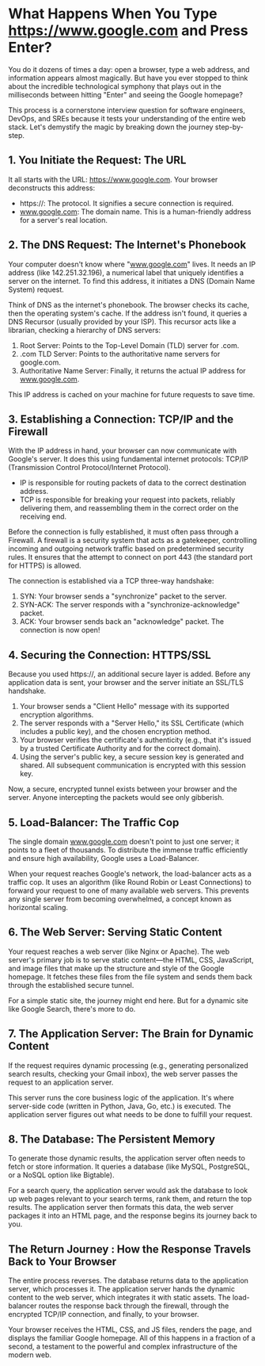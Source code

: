 # What Happens When You Type https://www.google.com and Press Enter?
You do it dozens of times a day: open a browser, type a web address, and information appears almost magically. But have you ever stopped to think about the incredible technological symphony that plays out in the milliseconds between hitting "Enter" and seeing the Google homepage?

This process is a cornerstone interview question for software engineers, DevOps, and SREs because it tests your understanding of the entire web stack. Let's demystify the magic by breaking down the journey step-by-step.

## 1. You Initiate the Request: The URL
It all starts with the URL: https://www.google.com. Your browser deconstructs this address:
- https://: The protocol. It signifies a secure connection is required.
- www.google.com: The domain name. This is a human-friendly address for a server's real location.


## 2. The DNS Request: The Internet's Phonebook
Your computer doesn't know where "www.google.com" lives. It needs an IP address (like 142.251.32.196), a numerical label that uniquely identifies a server on the internet. To find this address, it initiates a DNS (Domain Name System) request.

Think of DNS as the internet's phonebook. The browser checks its cache, then the operating system's cache. If the address isn't found, it queries a DNS Recursor (usually provided by your ISP). This recursor acts like a librarian, checking a hierarchy of DNS servers:

1. Root Server: Points to the Top-Level Domain (TLD) server for .com.
2. .com TLD Server: Points to the authoritative name servers for google.com.
3. Authoritative Name Server: Finally, it returns the actual IP address for www.google.com.

This IP address is cached on your machine for future requests to save time.

## 3. Establishing a Connection: TCP/IP and the Firewall
With the IP address in hand, your browser can now communicate with Google's server. It does this using fundamental internet protocols: TCP/IP (Transmission Control Protocol/Internet Protocol).

- IP is responsible for routing packets of data to the correct destination address.
- TCP is responsible for breaking your request into packets, reliably delivering them, and reassembling them in the correct order on the receiving end.

Before the connection is fully established, it must often pass through a Firewall. A firewall is a security system that acts as a gatekeeper, controlling incoming and outgoing network traffic based on predetermined security rules. It ensures that the attempt to connect on port 443 (the standard port for HTTPS) is allowed.

The connection is established via a TCP three-way handshake:
1. SYN: Your browser sends a "synchronize" packet to the server.
2. SYN-ACK: The server responds with a "synchronize-acknowledge" packet.
3. ACK: Your browser sends back an "acknowledge" packet. The connection is now open!

## 4. Securing the Connection: HTTPS/SSL
Because you used https://, an additional secure layer is added. Before any application data is sent, your browser and the server initiate an SSL/TLS handshake.

1. Your browser sends a "Client Hello" message with its supported encryption algorithms.
2. The server responds with a "Server Hello," its SSL Certificate (which includes a public key), and the chosen encryption method.
3. Your browser verifies the certificate's authenticity (e.g., that it's issued by a trusted Certificate Authority and for the correct domain).
4. Using the server's public key, a secure session key is generated and shared. All subsequent communication is encrypted with this session key.

Now, a secure, encrypted tunnel exists between your browser and the server. Anyone intercepting the packets would see only gibberish.


## 5. Load-Balancer: The Traffic Cop
The single domain www.google.com doesn't point to just one server; it points to a fleet of thousands. To distribute the immense traffic efficiently and ensure high availability, Google uses a Load-Balancer.

When your request reaches Google's network, the load-balancer acts as a traffic cop. It uses an algorithm (like Round Robin or Least Connections) to forward your request to one of many available web servers. This prevents any single server from becoming overwhelmed, a concept known as horizontal scaling.


## 6. The Web Server: Serving Static Content
Your request reaches a web server (like Nginx or Apache). The web server's primary job is to serve static content—the HTML, CSS, JavaScript, and image files that make up the structure and style of the Google homepage. It fetches these files from the file system and sends them back through the established secure tunnel.

For a simple static site, the journey might end here. But for a dynamic site like Google Search, there's more to do.


## 7. The Application Server: The Brain for Dynamic Content
If the request requires dynamic processing (e.g., generating personalized search results, checking your Gmail inbox), the web server passes the request to an application server.

This server runs the core business logic of the application. It's where server-side code (written in Python, Java, Go, etc.) is executed. The application server figures out what needs to be done to fulfill your request.


## 8. The Database: The Persistent Memory
To generate those dynamic results, the application server often needs to fetch or store information. It queries a database (like MySQL, PostgreSQL, or a NoSQL option like Bigtable).

For a search query, the application server would ask the database to look up web pages relevant to your search terms, rank them, and return the top results. The application server then formats this data, the web server packages it into an HTML page, and the response begins its journey back to you.

## The Return Journey : How the Response Travels Back to Your Browser
The entire process reverses. The database returns data to the application server, which processes it. The application server hands the dynamic content to the web server, which integrates it with static assets. The load-balancer routes the response back through the firewall, through the encrypted TCP/IP connection, and finally, to your browser.

Your browser receives the HTML, CSS, and JS files, renders the page, and displays the familiar Google homepage. All of this happens in a fraction of a second, a testament to the powerful and complex infrastructure of the modern web.
